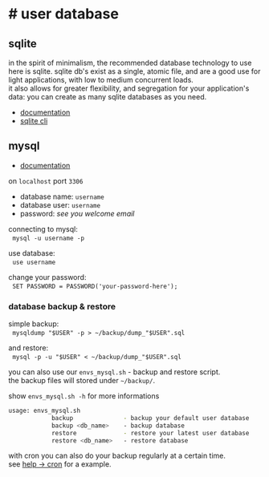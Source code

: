 # # user database

## sqlite
in the spirit of minimalism, the recommended database technology to use here is sqlite. sqlite db's exist as a single, atomic file, and are a good use for light applications, with low to medium concurrent loads.<br>
it also allows for greater flexibility, and segregation for your application's data: you can create as many sqlite databases as you need.

- [documentation](https://sqlite.org/docs.html)
- [sqlite cli](https://sqlite.org/cli.html)

## mysql

- [documentation](https://dev.mysql.com/doc/mysql-getting-started/en/)

on `localhost` port `3306`

- database name: `username`
- database user: `username`
- password: *see you welcome email*

connecting to mysql:<br />
&nbsp;&nbsp;`mysql -u username -p`

use database:<br />
&nbsp;&nbsp;`use username`

change your password:<br />
&nbsp;&nbsp;`SET PASSWORD = PASSWORD('your-password-here');`

### database backup & restore
simple backup:<br />
&nbsp;&nbsp;`mysqldump "$USER" -p > ~/backup/dump_"$USER".sql`

and restore:<br />
&nbsp;&nbsp;`mysql -p -u "$USER" < ~/backup/dump_"$USER".sql`

you can also use our `envs_mysql.sh` - backup and restore script.<br />
the backup files will stored under `~/backup/`.

show `envs_mysql.sh -h` for more informations
```bash
usage: envs_mysql.sh
			backup				- backup your default user database
			backup <db_name>	- backup database
			restore				- restore your latest user database
			restore <db_name>	- restore database
```

with cron you can also do your backup regularly at a certain time.<br />
see [help -&gt; cron](https://help.envs.net/help/#croncrontab) for a example.
